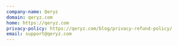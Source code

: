 ```yaml
---
company-name: Qeryz
domain: qeryz.com
home: https://qeryz.com
privacy-policy: https://qeryz.com/blog/privacy-refund-policy/
email: support@qeryz.com
---
```




